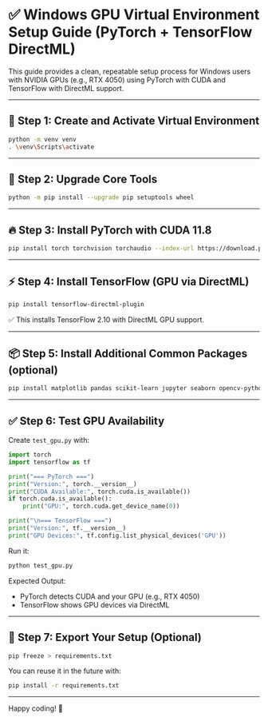 
# ✅ Windows GPU Virtual Environment Setup Guide (PyTorch + TensorFlow DirectML)

This guide provides a clean, repeatable setup process for Windows users with NVIDIA GPUs (e.g., RTX 4050) using PyTorch with CUDA and TensorFlow with DirectML support.

---

## 🔧 Step 1: Create and Activate Virtual Environment

```bash
python -m venv venv
. \venv\Scripts\activate
```

---

## 🚀 Step 2: Upgrade Core Tools

```bash
python -m pip install --upgrade pip setuptools wheel
```

---

## 🔥 Step 3: Install PyTorch with CUDA 11.8

```bash
pip install torch torchvision torchaudio --index-url https://download.pytorch.org/whl/cu118
```

---

## ⚡ Step 4: Install TensorFlow (GPU via DirectML)

```bash
pip install tensorflow-directml-plugin
```

✅ This installs TensorFlow 2.10 with DirectML GPU support.

---

## 📦 Step 5: Install Additional Common Packages (optional)

```bash
pip install matplotlib pandas scikit-learn jupyter seaborn opencv-python
```

---

## ✅ Step 6: Test GPU Availability

Create `test_gpu.py` with:

```python
import torch
import tensorflow as tf

print("=== PyTorch ===")
print("Version:", torch.__version__)
print("CUDA Available:", torch.cuda.is_available())
if torch.cuda.is_available():
    print("GPU:", torch.cuda.get_device_name(0))

print("\n=== TensorFlow ===")
print("Version:", tf.__version__)
print("GPU Devices:", tf.config.list_physical_devices('GPU'))
```

Run it:

```bash
python test_gpu.py
```

Expected Output:
- PyTorch detects CUDA and your GPU (e.g., RTX 4050)
- TensorFlow shows GPU devices via DirectML

---

## 📄 Step 7: Export Your Setup (Optional)

```bash
pip freeze > requirements.txt
```

You can reuse it in the future with:

```bash
pip install -r requirements.txt
```

---

Happy coding! 🎯
